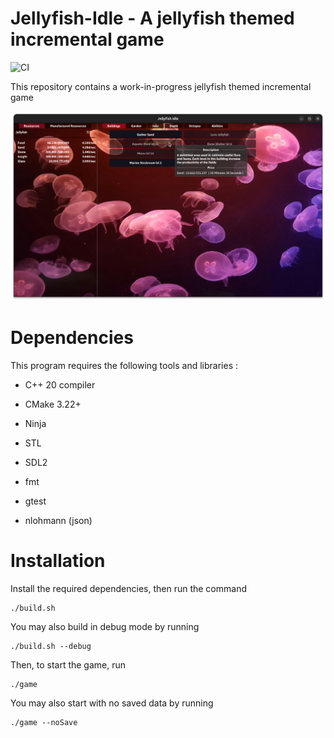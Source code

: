 # Jellyfish-Idle - A jellyfish themed incremental game
![CI](https://github.com/VacheDesNeiges/Jellyfish-Idle/actions/workflows/cmake-single-platform.yml/badge.svg)

This repository contains a work-in-progress jellyfish themed incremental game

![Screenshot](https://github.com/VacheDesNeiges/Jellyfish-Idle/blob/main/assets/jfishGame.png)



# Dependencies
This program requires the following tools and libraries :

- C++ 20 compiler
- CMake 3.22+
- Ninja
  
- STL 
- SDL2
- fmt
- gtest
- nlohmann (json)


# Installation
Install the required dependencies, then run the command
```
./build.sh
```

You may also build in debug mode by running 
```
./build.sh --debug
```


Then, to start the game, run 
```
./game
```

You may also start with no saved data by running
```
./game --noSave
```